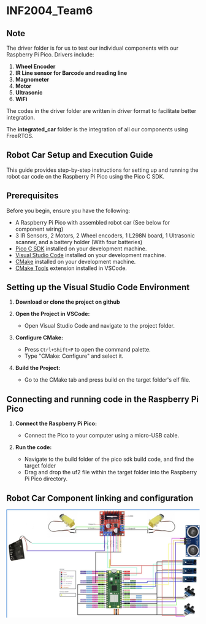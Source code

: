# INF2004_Team6

## Note

The driver folder is for us to test our individual components with our Raspberry Pi Pico.
Drivers include:

1. **Wheel Encoder**
2. **IR Line sensor for Barcode and reading line**
3. **Magnometer**
4. **Motor**
5. **Ultrasonic**
6. **WiFi**

The codes in the driver folder are written in driver format to facilitate better integration.

The **integrated_car** folder is the integration of all our components using FreeRTOS.

## Robot Car Setup and Execution Guide

This guide provides step-by-step instructions for setting up and running the robot car code on the Raspberry Pi Pico using the Pico C SDK.

## Prerequisites

Before you begin, ensure you have the following:

- A Raspberry Pi Pico with assembled robot car (See below for component wiring)
- 3 IR Sensors, 2 Motors, 2 Wheel encoders, 1 L298N board, 1 Ultrasonic scanner, and a battery holder (With four batteries)
- [Pico C SDK](https://datasheets.raspberrypi.org/pico/raspberry-pi-pico-c-sdk.pdf) installed on your development machine.
- [Visual Studio Code](https://code.visualstudio.com/) installed on your development machine.
- [CMake](https://cmake.org/download/) installed on your development machine.
- [CMake Tools](https://marketplace.visualstudio.com/items?itemName=ms-vscode.cmake-tools) extension installed in VSCode.


## Setting up the Visual Studio Code Environment

1. **Download or clone the project on github**

2. **Open the Project in VSCode:**

    - Open Visual Studio Code and navigate to the project folder.

3. **Configure CMake:**

    - Press `Ctrl+Shift+P` to open the command palette.
    - Type "CMake: Configure" and select it.

4. **Build the Project:**

    - Go to the CMake tab and press build on the target folder's elf file.

## Connecting and running code in the Raspberry Pi Pico

1. **Connect the Raspberry Pi Pico:**

    - Connect the Pico to your computer using a micro-USB cable.

2. **Run the code:**

    - Navigate to the build folder of the pico sdk build code, and find the target folder
    - Drag and drop the uf2 file within the target folder into the Raspberry Pi Pico directory.

## Robot Car Component linking and configuration

![Car Configuration](https://github.com/cleontay/INF2004_Team6/blob/main/integrated_car/car_configuration/car_configuration.jpg)


